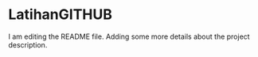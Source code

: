 # LatihanGITHUB
I am editing the README file. Adding some more details about the project description.
